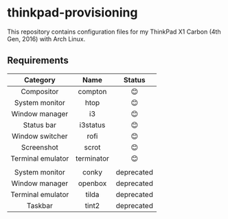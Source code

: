 # thinkpad-provisioning

This repository contains configuration files for my ThinkPad X1 Carbon (4th Gen, 2016) with Arch Linux.

## Requirements

| Category | Name | Status |
|:-----------------:|:----------:|:----------:|
| Compositor | compton | 😊 |
| System monitor | htop | 😊 |
| Window manager | i3 | 😊 |
| Status bar | i3status | 😊 |
| Window switcher | rofi | 😊 |
| Screenshot | scrot | 😊 |
| Terminal emulator | terminator | 😊 |
| | | |
| System monitor | conky | deprecated |
| Window manager | openbox | deprecated |
| Terminal emulator | tilda | deprecated |
| Taskbar | tint2 | deprecated |
